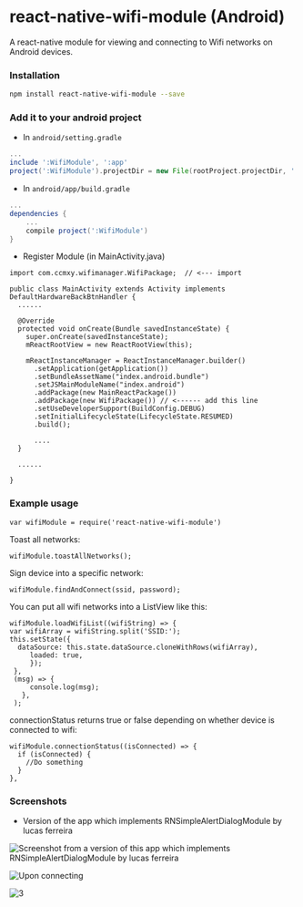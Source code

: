 # react-native-wifi-module (Android)

A react-native module for viewing and connecting to Wifi networks on Android devices.

### Installation

```bash
npm install react-native-wifi-module --save
```

### Add it to your android project

* In `android/setting.gradle`

```gradle
...
include ':WifiModule', ':app'
project(':WifiModule').projectDir = new File(rootProject.projectDir, '../node_modules/react-native-wifi-module')
```

* In `android/app/build.gradle`

```gradle
...
dependencies {
    ...
    compile project(':WifiModule')
}
```

* Register Module (in MainActivity.java)

```
import com.ccmxy.wifimanager.WifiPackage;  // <--- import

public class MainActivity extends Activity implements DefaultHardwareBackBtnHandler {
  ......

  @Override
  protected void onCreate(Bundle savedInstanceState) {
    super.onCreate(savedInstanceState);
    mReactRootView = new ReactRootView(this);

    mReactInstanceManager = ReactInstanceManager.builder()
      .setApplication(getApplication())
      .setBundleAssetName("index.android.bundle")
      .setJSMainModuleName("index.android")
      .addPackage(new MainReactPackage())
      .addPackage(new WifiPackage()) // <------ add this line
      .setUseDeveloperSupport(BuildConfig.DEBUG)
      .setInitialLifecycleState(LifecycleState.RESUMED)
      .build();

      ....
  }

  ......

}
```

### Example usage

```
var wifiModule = require('react-native-wifi-module')
```

Toast all networks:
```
wifiModule.toastAllNetworks();
```

Sign device into a specific network:
```
wifiModule.findAndConnect(ssid, password);
```

You can put all wifi networks into a ListView like this:
```
wifiModule.loadWifiList((wifiString) => {
var wifiArray = wifiString.split('SSID:');
this.setState({
  dataSource: this.state.dataSource.cloneWithRows(wifiArray),
     loaded: true,
     });
 },
 (msg) => {
     console.log(msg);
   },
 );
 ```

connectionStatus returns true or false depending on whether device is connected to wifi:
```
wifiModule.connectionStatus((isConnected) => {
  if (isConnected) {
    //Do something
  }
},
```


### Screenshots

* Version of the app which implements RNSimpleAlertDialogModule by lucas ferreira     


![Screenshot from a version of this app which implements RNSimpleAlertDialogModule by lucas ferreira](http://i.imgur.com/Es4V0Wk.png)

![Upon connecting](http://i.imgur.com/11G14hw.png)

![3](http://i.imgur.com/QSLSexh.png)
